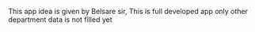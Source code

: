 This app idea is given by Belsare sir, This is full developed app only other department data is not filled yet 
